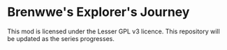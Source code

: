 Brenwwe's Explorer's Journey
==========
This mod is licensed under the Lesser GPL v3 licence. This repository will be updated as the series progresses.
